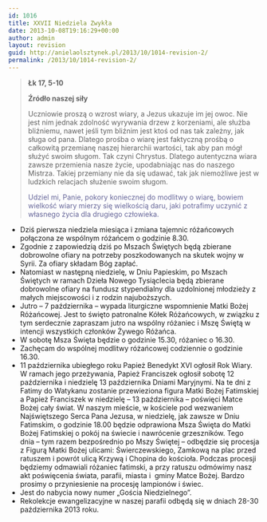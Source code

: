 ```yaml
---
id: 1016
title: XXVII Niedziela Zwykła
date: 2013-10-08T19:16:29+00:00
author: admin
layout: revision
guid: http://anielaolsztynek.pl/2013/10/1014-revision-2/
permalink: /2013/10/1014-revision-2/
---
```

> **Łk 17, 5-10**
> 
> **Źródło naszej siły**
> 
> Uczniowie proszą o wzrost wiary, a Jezus ukazuje im jej owoc. Nie jest nim jednak zdolność wyrywania drzew z korzeniami, ale służba bliźniemu, nawet jeśli tym bliźnim jest ktoś od nas tak zależny, jak sługa od pana. Dlatego prośba o wiarę jest faktyczną prośbą o całkowitą przemianę naszej hierarchii wartości, tak aby pan mógł służyć swoim sługom. Tak czyni Chrystus. Dlatego autentyczna wiara zawsze przemienia nasze życie, upodabniając nas do naszego Mistrza. Takiej przemiany nie da się udawać, tak jak niemożliwe jest w ludzkich relacjach służenie swoim sługom.
> 
> <span style="color: #666699;">Udziel mi, Panie, pokory koniecznej do modlitwy o wiarę, bowiem wielkość wiary mierzy się wielkością daru, jaki potrafimy uczynić z własnego życia dla drugiego człowieka.</span>

  * Dziś pierwsza niedziela miesiąca i zmiana tajemnic różańcowych połączona ze wspólnym różańcem o godzinie 8.30.
  * Zgodnie z zapowiedzią dziś po Mszach Świętych będą zbierane dobrowolne ofiary na potrzeby poszkodowanych na skutek wojny w Syrii. Za ofiary składam Bóg zapłać.
  * Natomiast w następną niedzielę, w Dniu Papieskim, po Mszach Świętych w ramach Dzieła Nowego Tysiąclecia będą zbierane dobrowolne ofiary na fundusz stypendialny dla uzdolnionej młodzieży z małych miejscowości i z rodzin najuboższych.
  * Jutro &#8211; 7 października &#8211; wypada liturgiczne wspomnienie Matki Bożej Różańcowej. Jest to święto patronalne Kółek Różańcowych, w związku z tym serdecznie zapraszam jutro na wspólny różaniec i Mszę Świętą w intencji wszystkich członków Żywego Różańca.
  * W sobotę Msza Święta będzie o godzinie 15.30, różaniec o 16.30.
  * Zachęcam do wspólnej modlitwy różańcowej codziennie o godzinie 16.30.
  * 11 października ubiegłego roku Papież Benedykt XVI ogłosił Rok Wiary. W ramach jego przeżywania, Papież Franciszek ogłosił sobotę 12 października i niedzielę 13 października Dniami Maryjnymi. Na te dni z Fatimy do Watykanu zostanie przewieziona figura Matki Bożej Fatimskiej a Papież Franciszek w niedzielę &#8211; 13 października &#8211; poświęci Matce Bożej cały świat. W naszym mieście, w kościele pod wezwaniem Najświętszego Serca Pana Jezusa, w niedzielę, jak zawsze w Dniu Fatimskim, o godzinie 18.00 będzie odprawiona Msza Święta do Matki Bożej Fatimskiej o pokój na świecie i nawrócenie grzeszników. Tego dnia &#8211; tym razem bezpośrednio po Mszy Świętej &#8211; odbędzie się procesja z Figurą Matki Bożej ulicami: Świerczewskiego, Zamkową na plac przed ratuszem i powrót ulicą Krzywą i Chopina do kościoła. Podczas procesji będziemy odmawiali różaniec fatimski, a przy ratuszu odmówimy nasz akt poświęcenia świata, parafii, miasta i  gminy Matce Bożej. Bardzo prosimy o przyniesienie na procesję lampionów i świec.
  * Jest do nabycia nowy numer &#8222;Gościa Niedzielnego&#8221;.
  * Rekolekcje ewangelizacyjne w naszej parafii odbędą się w dniach 28-30 października 2013 roku.